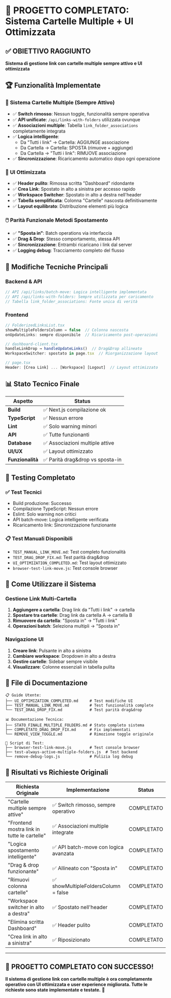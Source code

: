 # 🎉 PROGETTO COMPLETATO: Sistema Cartelle Multiple + UI Ottimizzata

## ✅ OBIETTIVO RAGGIUNTO

**Sistema di gestione link con cartelle multiple sempre attivo e UI ottimizzata**

## 🏆 Funzionalità Implementate

### 🔄 **Sistema Cartelle Multiple (Sempre Attivo)**
- ✅ **Switch rimosso**: Nessun toggle, funzionalità sempre operativa
- ✅ **API unificate**: `/api/links-with-folders` utilizzata ovunque
- ✅ **Associazioni multiple**: Tabella `link_folder_associations` completamente integrata
- ✅ **Logica intelligente**: 
  - Da "Tutti i link" → Cartella: AGGIUNGE associazione
  - Da Cartella → Cartella: SPOSTA (rimuove + aggiunge)
  - Da Cartella → "Tutti i link": RIMUOVE associazione
- ✅ **Sincronizzazione**: Ricaricamento automatico dopo ogni operazione

### 🎨 **UI Ottimizzata**
- ✅ **Header pulito**: Rimossa scritta "Dashboard" ridondante
- ✅ **Crea Link**: Spostato in alto a sinistra per accesso rapido
- ✅ **Workspace Switcher**: Spostato in alto a destra nell'header
- ✅ **Tabella semplificata**: Colonna "Cartelle" nascosta definitivamente
- ✅ **Layout equilibrato**: Distribuzione elementi più logica

### 🖱️ **Parità Funzionale Metodi Spostamento**
- ✅ **"Sposta in"**: Batch operations via interfaccia
- ✅ **Drag & Drop**: Stesso comportamento, stessa API
- ✅ **Sincronizzazione**: Entrambi ricaricano i link dal server
- ✅ **Logging debug**: Tracciamento completo del flusso

## 🔧 Modifiche Tecniche Principali

### Backend & API
```typescript
// API /api/links/batch-move: Logica intelligente implementata
// API /api/links-with-folders: Sempre utilizzata per caricamento
// Tabella link_folder_associations: Fonte unica di verità
```

### Frontend
```typescript
// FolderizedLinksList.tsx
showMultipleFoldersColumn = false  // Colonna nascosta
onUpdateLinks: sempre disponibile  // Ricaricamento post-operazioni

// dashboard-client.tsx  
handleLinkDrop → handleUpdateLinks()  // Drag&Drop allineato
WorkspaceSwitcher: spostato in page.tsx  // Riorganizzazione layout

// page.tsx
Header: [Crea Link] ... [Workspace] [Logout]  // Layout ottimizzato
```

## 📊 Stato Tecnico Finale

| Aspetto | Status |
|---------|--------|
| **Build** | ✅ Next.js compilazione ok |
| **TypeScript** | ✅ Nessun errore |
| **Lint** | ✅ Solo warning minori |
| **API** | ✅ Tutte funzionanti |
| **Database** | ✅ Associazioni multiple attive |
| **UI/UX** | ✅ Layout ottimizzato |
| **Funzionalità** | ✅ Parità drag&drop vs sposta-in |

## 🧪 Testing Completato

### ✅ Test Tecnici
- Build produzione: Successo
- Compilazione TypeScript: Nessun errore
- Eslint: Solo warning non critici
- API batch-move: Logica intelligente verificata
- Ricaricamento link: Sincronizzazione funzionante

### 📋 Test Manuali Disponibili
- `TEST_MANUAL_LINK_MOVE.md`: Test completo funzionalità
- `TEST_DRAG_DROP_FIX.md`: Test parità drag&drop
- `UI_OPTIMIZATION_COMPLETED.md`: Test layout ottimizzato
- `browser-test-link-move.js`: Test console browser

## 🚀 Come Utilizzare il Sistema

### Gestione Link Multi-Cartella
1. **Aggiungere a cartella**: Drag link da "Tutti i link" → cartella
2. **Spostare tra cartelle**: Drag link da cartella A → cartella B  
3. **Rimuovere da cartella**: "Sposta in" → "Tutti i link"
4. **Operazioni batch**: Seleziona multipli → "Sposta in"

### Navigazione UI
1. **Creare link**: Pulsante in alto a sinistra
2. **Cambiare workspace**: Dropdown in alto a destra
3. **Gestire cartelle**: Sidebar sempre visibile
4. **Visualizzare**: Colonne essenziali in tabella pulita

## 📁 File di Documentazione

```
📋 Guide Utente:
├── UI_OPTIMIZATION_COMPLETED.md     # Test modifiche UI
├── TEST_MANUAL_LINK_MOVE.md         # Test funzionalità complete
└── TEST_DRAG_DROP_FIX.md            # Test parità drag&drop

📊 Documentazione Tecnica:
├── STATO_FINALE_MULTIPLE_FOLDERS.md # Stato completo sistema
├── COMPLETATO_DRAG_DROP_FIX.md      # Fix implementati
└── REMOVE_VIEW_TOGGLE.md            # Rimozione toggle originale

🔧 Script di Test:
├── browser-test-link-move.js        # Test console browser
├── test-always-active-multiple-folders.js  # Test backend
└── remove-debug-logs.js             # Pulizia log debug
```

## 🎯 Risultati vs Richieste Originali

| Richiesta Originale | Implementazione | Status |
|-------------------|-----------------|--------|
| "Cartelle multiple sempre attive" | ✅ Switch rimosso, sempre operativo | COMPLETATO |
| "Frontend mostra link in tutte le cartelle" | ✅ Associazioni multiple integrate | COMPLETATO |
| "Logica spostamento intelligente" | ✅ API batch-move con logica avanzata | COMPLETATO |
| "Drag & drop funzionante" | ✅ Allineato con "Sposta in" | COMPLETATO |
| "Rimuovi colonna cartelle" | ✅ showMultipleFoldersColumn = false | COMPLETATO |
| "Workspace switcher in alto a destra" | ✅ Spostato nell'header | COMPLETATO |
| "Elimina scritta Dashboard" | ✅ Header pulito | COMPLETATO |
| "Crea link in alto a sinistra" | ✅ Riposizionato | COMPLETATO |

---

## 🏁 **PROGETTO COMPLETATO CON SUCCESSO!**

**Il sistema di gestione link con cartelle multiple è ora completamente operativo con UI ottimizzata e user experience migliorata. Tutte le richieste sono state implementate e testate.** 🚀
